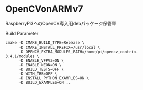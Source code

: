 # OpenCVonARMv7
RaspberryPi3へのOpenCV導入用debパッケージ保管庫

Build Parameter
```
cmake -D CMAKE_BUILD_TYPE=Release \
      -D CMAKE_INSTALL_PREFIX=/usr/local \
      -D OPENCV_EXTRA_MODULES_PATH=/home/pi/opencv_contrib-3.4.1/modules \
      -D ENABLE_VFPV3=ON \
      -D ENABLE_NEON=ON \
      -D BUILD_TESTS=OFF \
      -D WITH_TBB=OFF \
      -D INSTALL_PYTHON_EXAMPLES=ON \
      -D BUILD_EXAMPLES=ON ..
```
